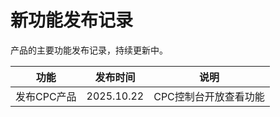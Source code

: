# 新功能发布记录

 产品的主要功能发布记录，持续更新中。 

| 功能            | 发布时间        | 说明   |
| ------------------- | -------- | ---------- |
| 发布CPC产品       | 2025.10.22 | CPC控制台开放查看功能 |

